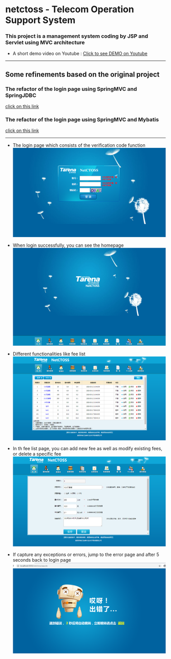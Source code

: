 netctoss - Telecom Operation Support System
===

### This project is a management system coding by JSP and Servlet using MVC architecture
* A short demo video on Youtube : [Click to see DEMO on Youtube](https://www.youtube.com/watch?v=Ep8QZnTCV7E)  

****

## Some refinements based on the original project  

### The refactor of the login page using SpringMVC and SpringJDBC
[click on this link](https://github.com/lywme/netctossSpringMVC)  

### The refactor of the login page using SpringMVC and Mybatis
[click on this link](https://github.com/lywme/netctoss_sm)  

****
* The login page which consists of the verification code function
![](https://github.com/lywme/netctoss/raw/master/src/main/webapp/images/login.png)  

* When login successfully, you can see the homepage
![](https://github.com/lywme/netctoss/raw/master/src/main/webapp/images/homepage.png)  

* Different functionalities like fee list
![](https://github.com/lywme/netctoss/raw/master/src/main/webapp/images/feelist.png)  

* In th fee list page, you can add new fee as well as modify existing fees, or delete a specific fee
![](https://github.com/lywme/netctoss/raw/master/src/main/webapp/images/addfee.png)  

* If capture any exceptions or errors, jump to the error page and after 5 seconds back to login page
![](https://github.com/lywme/netctoss/raw/master/src/main/webapp/images/error.png)  

